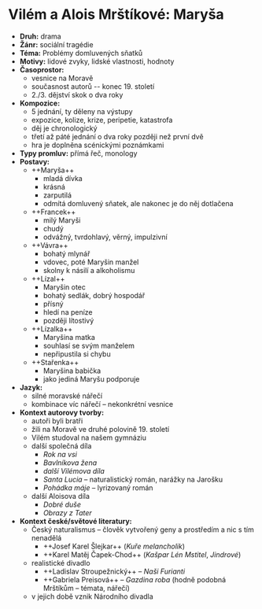 # Vilém a Alois Mrštíkové: Maryša
- __Druh:__ drama
- __Žánr:__ sociální tragédie
- __Téma:__ Problémy domluvených sňatků
- __Motivy:__ lidové zvyky, lidské vlastnosti, hodnoty
- __Časoprostor:__
	- vesnice na Moravě
	- současnost autorů -- konec 19. století
	- 2./3. dějství skok o dva roky
- __Kompozice:__
	- 5 jednání, ty děleny na výstupy
	- expozice, kolize, krize, peripetie, katastrofa
	- děj je chronologický
	- třetí až páté jednání o dva roky později než první dvě
	- hra je doplněna scénickými poznámkami
- __Typy promluv:__ přímá řeč, monology
- __Postavy:__ 
	- ++Maryša++
		- mladá dívka
		- krásná
		- zarputilá
		- odmítá domluvený sňatek, ale nakonec je do něj dotlačena
	- ++Francek++
		- milý Maryši
		- chudý
		- odvážný, tvrdohlavý, věrný, impulzivní
	- ++Vávra++
		- bohatý mlynář
		- vdovec, poté Maryšin manžel
		- skolny k násilí a alkoholismu
	- ++Lízal++
		- Maryšin otec
		- bohatý sedlák, dobrý hospodář
		- přísný
		- hledí na peníze
		- později lítostivý
	- ++Lízalka++
		- Maryšina matka
		- souhlasí se svým manželem
		- nepřipustila si chybu
	- ++Stařenka++
		- Maryšina babička
		- jako jediná Maryšu podporuje
- __Jazyk:__
	- silné moravské nářečí
	- kombinace víc nářečí – nekonkrétní vesnice
- __Kontext autorovy tvorby:__
	- autoři byli bratři
	- žili na Moravě ve druhé polovině 19. století
	- Vilém studoval na našem gymnáziu
	- další společná díla
		- _Rok na vsi_
		- _Bavlníkova žena_
		- _další Vilémova díla_
		- _Santa Lucia_ – naturalistický román, narážky na Jarošku
		- _Pohádka máje_ – lyrizovaný román
	- další Aloisova díla
		- _Dobré duše_
		- _Obrazy z Tater_
- __Kontext české/světové literatury:__
	- Český naturalismus – člověk vytvořený geny a prostředím a nic s tím nenadělá
		- ++Josef Karel Šlejkar++ (_Kuře melancholik_)
		- ++Karel Matěj Čapek-Chod++ (_Kašpar Lén Mstitel_, _Jindrové_)
	- realistické divadlo
		- ++Ladislav Stroupežnický++ – _Naši Furianti_
		- ++Gabriela Preisová++ – _Gazdina roba_ (hodně podobná Mrštíkům – témata, nářečí)
	- v jejich době vznik Národního divadla